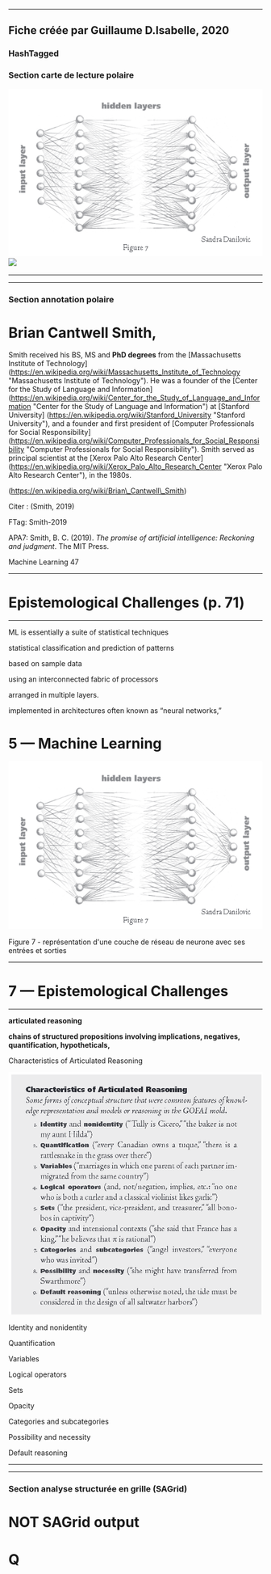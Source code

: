 
----
Fiche créée par Guillaume D.Isabelle, 2020 
---- 

### HashTagged 


### Section carte de lecture polaire
![](1EbP7TLDDXWJSZftjt9u.png)
![](0fe59652-ab80-4406-b20d-c10b43ff0c04)



----

----

### Section annotation polaire
Brian Cantwell Smith,
=====================

  

Smith received his BS, MS and **PhD degrees** from the [Massachusetts Institute of Technology] (https://en.wikipedia.org/wiki/Massachusetts_Institute_of_Technology "Massachusetts Institute of Technology"). He was a founder of the [Center for the Study of Language and Information] (https://en.wikipedia.org/wiki/Center_for_the_Study_of_Language_and_Information "Center for the Study of Language and Information") at [Stanford University] (https://en.wikipedia.org/wiki/Stanford_University "Stanford University"), and a founder and first president of [Computer Professionals for Social Responsibility] (https://en.wikipedia.org/wiki/Computer_Professionals_for_Social_Responsibility "Computer Professionals for Social Responsibility"). Smith served as principal scientist at the [Xerox Palo Alto Research Center] (https://en.wikipedia.org/wiki/Xerox_Palo_Alto_Research_Center "Xerox Palo Alto Research Center"), in the 1980s.

(https://en.wikipedia.org/wiki/Brian\_Cantwell\_Smith)

  

Citer : (Smith, 2019)

FTag: Smith-2019

APA7: Smith, B. C. (2019). _The promise of artificial intelligence: Reckoning and judgment_. The MIT Press.



Machine Learning 47



-------------------------------------------------------

Epistemological Challenges (p. 71)
==================================

--------------------------------------------------------



ML is essentially a suite of statistical techniques



statistical classification and prediction of patterns



based on sample data



using an interconnected fabric of processors



arranged in multiple layers.



implemented in architectures often known as “neural networks,”



5 — Machine Learning
====================





![](1EbP7TLDDXWJSZftjt9u.png)




Figure 7 - représentation d'une couche de réseau de neurone avec ses entrées et sorties  


------------------------------------------------------

**7 — Epistemological Challenges**
==================================

------------------------------------------------------



**articulated reasoning**



**chains of structured propositions involving implications, negatives, quantification, hypotheticals,**



Characteristics of Articulated Reasoning





![](12Uxzpryn4KHAfN4LUKD.png)



Identity and nonidentity



Quantification



Variables



Logical operators



Sets



Opacity



Categories and subcategories



Possibility and necessity



Default reasoning






----

----



### Section analyse structurée en grille (SAGrid)


# NOT SAGrid output

# Q

